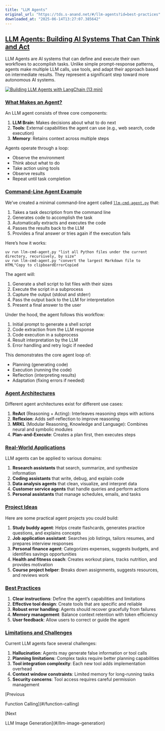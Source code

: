 ```yaml
---
title: "LLM Agents"
original_url: "https://tds.s-anand.net/#/llm-agents?id=best-practices"
downloaded_at: "2025-06-14T13:27:07.385642"
---
```


[LLM Agents: Building AI Systems That Can Think and Act](#/llm-agents?id=llm-agents-building-ai-systems-that-can-think-and-act)
-------------------------------------------------------------------------------------------------------------------------------

LLM Agents are AI systems that can define and execute their own workflows to accomplish tasks. Unlike simple prompt-response patterns, agents make multiple LLM calls, use tools, and adapt their approach based on intermediate results. They represent a significant step toward more autonomous AI systems.

[![Building LLM Agents with LangChain (13 min)](https://i.ytimg.com/vi_webp/DWUdGhRrv2c/sddefault.webp)](https://youtu.be/DWUdGhRrv2c)

### [What Makes an Agent?](#/llm-agents?id=what-makes-an-agent)

An LLM agent consists of three core components:

1. **LLM Brain**: Makes decisions about what to do next
2. **Tools**: External capabilities the agent can use (e.g., web search, code execution)
3. **Memory**: Retains context across multiple steps

Agents operate through a loop:

* Observe the environment
* Think about what to do
* Take action using tools
* Observe results
* Repeat until task completion

### [Command-Line Agent Example](#/llm-agents?id=command-line-agent-example)

We’ve created a minimal command-line agent called [`llm-cmd-agent.py`](llm-cmd-agent.py) that:

1. Takes a task description from the command line
2. Generates code to accomplish the task
3. Automatically extracts and executes the code
4. Passes the results back to the LLM
5. Provides a final answer or tries again if the execution fails

Here’s how it works:

```
uv run llm-cmd-agent.py "list all Python files under the current directory, recursively, by size"
uv run llm-cmd-agent.py "convert the largest Markdown file to HTML"Copy to clipboardErrorCopied
```

The agent will:

1. Generate a shell script to list files with their sizes
2. Execute the script in a subprocess
3. Capture the output (stdout and stderr)
4. Pass the output back to the LLM for interpretation
5. Present a final answer to the user

Under the hood, the agent follows this workflow:

1. Initial prompt to generate a shell script
2. Code extraction from the LLM response
3. Code execution in a subprocess
4. Result interpretation by the LLM
5. Error handling and retry logic if needed

This demonstrates the core agent loop of:

* Planning (generating code)
* Execution (running the code)
* Reflection (interpreting results)
* Adaptation (fixing errors if needed)

### [Agent Architectures](#/llm-agents?id=agent-architectures)

Different agent architectures exist for different use cases:

1. **ReAct** (Reasoning + Acting): Interleaves reasoning steps with actions
2. **Reflexion**: Adds self-reflection to improve reasoning
3. **MRKL** (Modular Reasoning, Knowledge and Language): Combines neural and symbolic modules
4. **Plan-and-Execute**: Creates a plan first, then executes steps

### [Real-World Applications](#/llm-agents?id=real-world-applications)

LLM agents can be applied to various domains:

1. **Research assistants** that search, summarize, and synthesize information
2. **Coding assistants** that write, debug, and explain code
3. **Data analysis agents** that clean, visualize, and interpret data
4. **Customer service agents** that handle queries and perform actions
5. **Personal assistants** that manage schedules, emails, and tasks

### [Project Ideas](#/llm-agents?id=project-ideas)

Here are some practical agent projects you could build:

1. **Study buddy agent**: Helps create flashcards, generates practice questions, and explains concepts
2. **Job application assistant**: Searches job listings, tailors resumes, and prepares interview responses
3. **Personal finance agent**: Categorizes expenses, suggests budgets, and identifies savings opportunities
4. **Health and fitness coach**: Creates workout plans, tracks nutrition, and provides motivation
5. **Course project helper**: Breaks down assignments, suggests resources, and reviews work

### [Best Practices](#/llm-agents?id=best-practices)

1. **Clear instructions**: Define the agent’s capabilities and limitations
2. **Effective tool design**: Create tools that are specific and reliable
3. **Robust error handling**: Agents should recover gracefully from failures
4. **Memory management**: Balance context retention with token efficiency
5. **User feedback**: Allow users to correct or guide the agent

### [Limitations and Challenges](#/llm-agents?id=limitations-and-challenges)

Current LLM agents face several challenges:

1. **Hallucination**: Agents may generate false information or tool calls
2. **Planning limitations**: Complex tasks require better planning capabilities
3. **Tool integration complexity**: Each new tool adds implementation overhead
4. **Context window constraints**: Limited memory for long-running tasks
5. **Security concerns**: Tool access requires careful permission management

[Previous

Function Calling](#/function-calling)

[Next

LLM Image Generation](#/llm-image-generation)